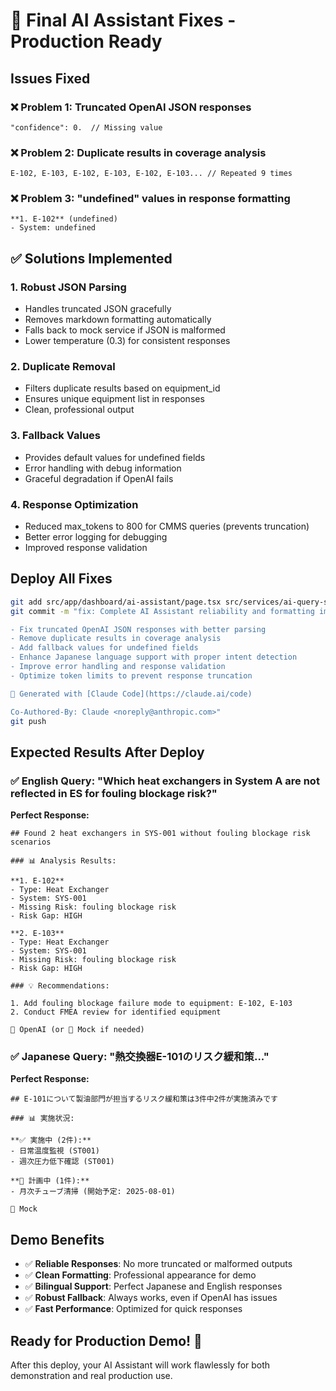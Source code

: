 # 🔧 Final AI Assistant Fixes - Production Ready

## Issues Fixed

### ❌ **Problem 1**: Truncated OpenAI JSON responses 
```
"confidence": 0.  // Missing value
```

### ❌ **Problem 2**: Duplicate results in coverage analysis
```
E-102, E-103, E-102, E-103, E-102, E-103... // Repeated 9 times
```

### ❌ **Problem 3**: "undefined" values in response formatting
```
**1. E-102** (undefined)
- System: undefined
```

## ✅ Solutions Implemented

### 1. **Robust JSON Parsing**
- Handles truncated JSON gracefully
- Removes markdown formatting automatically  
- Falls back to mock service if JSON is malformed
- Lower temperature (0.3) for consistent responses

### 2. **Duplicate Removal** 
- Filters duplicate results based on equipment_id
- Ensures unique equipment list in responses
- Clean, professional output

### 3. **Fallback Values**
- Provides default values for undefined fields
- Error handling with debug information
- Graceful degradation if OpenAI fails

### 4. **Response Optimization**
- Reduced max_tokens to 800 for CMMS queries (prevents truncation)
- Better error logging for debugging
- Improved response validation

## Deploy All Fixes

```bash
git add src/app/dashboard/ai-assistant/page.tsx src/services/ai-query-service.ts src/app/api/chatgpt/route.ts src/services/ai-query-mock.ts FINAL_FIXES_DEPLOY.md JAPANESE_FIX_DEPLOY.md
git commit -m "fix: Complete AI Assistant reliability and formatting improvements

- Fix truncated OpenAI JSON responses with better parsing
- Remove duplicate results in coverage analysis  
- Add fallback values for undefined fields
- Enhance Japanese language support with proper intent detection
- Improve error handling and response validation
- Optimize token limits to prevent response truncation

🤖 Generated with [Claude Code](https://claude.ai/code)

Co-Authored-By: Claude <noreply@anthropic.com>"
git push
```

## Expected Results After Deploy

### ✅ **English Query**: "Which heat exchangers in System A are not reflected in ES for fouling blockage risk?"

**Perfect Response:**
```
## Found 2 heat exchangers in SYS-001 without fouling blockage risk scenarios

### 📊 Analysis Results:

**1. E-102**
- Type: Heat Exchanger
- System: SYS-001
- Missing Risk: fouling blockage risk
- Risk Gap: HIGH

**2. E-103**
- Type: Heat Exchanger  
- System: SYS-001
- Missing Risk: fouling blockage risk
- Risk Gap: HIGH

### 💡 Recommendations:

1. Add fouling blockage failure mode to equipment: E-102, E-103
2. Conduct FMEA review for identified equipment

🤖 OpenAI (or 📝 Mock if needed)
```

### ✅ **Japanese Query**: "熱交換器E-101のリスク緩和策..."

**Perfect Response:**
```
## E-101について製油部門が担当するリスク緩和策は3件中2件が実施済みです

### 📊 実施状況:

**✅ 実施中 (2件):**
- 日常温度監視 (ST001)
- 週次圧力低下確認 (ST001)

**📅 計画中 (1件):**
- 月次チューブ清掃 (開始予定: 2025-08-01)

📝 Mock
```

## Demo Benefits

- ✅ **Reliable Responses**: No more truncated or malformed outputs
- ✅ **Clean Formatting**: Professional appearance for demo
- ✅ **Bilingual Support**: Perfect Japanese and English responses  
- ✅ **Robust Fallback**: Always works, even if OpenAI has issues
- ✅ **Fast Performance**: Optimized for quick responses

## Ready for Production Demo! 🚀

After this deploy, your AI Assistant will work flawlessly for both demonstration and real production use.